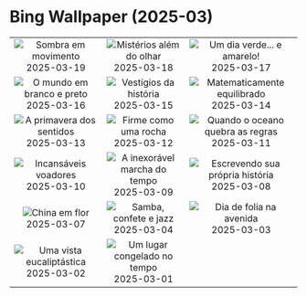 # Bing Wallpaper (2025-03)

|  |  |  |
|:---:|:---:|:---:|
| ![](https://www.bing.com/th?id=OHR.BlackHeron_PT-BR1894971609_400x240.jpg "Sombra em movimento") 2025-03-19 | ![](https://www.bing.com/th?id=OHR.SedonaSpring_PT-BR2515283879_400x240.jpg "Mistérios além do olhar") 2025-03-18 | ![](https://www.bing.com/th?id=OHR.BeckettBridge_PT-BR3137652720_400x240.jpg "Um dia verde... e amarelo!") 2025-03-17 |
| ![](https://www.bing.com/th?id=OHR.PandaSnow_PT-BR5155103859_400x240.jpg "O mundo em branco e preto") 2025-03-16 | ![](https://www.bing.com/th?id=OHR.ForumRomanum_PT-BR5979154220_400x240.jpg "Vestígios da história") 2025-03-15 | ![](https://www.bing.com/th?id=OHR.BasqueDolmen_PT-BR6370690979_400x240.jpg "Matematicamente equilibrado") 2025-03-14 |
| ![](https://www.bing.com/th?id=OHR.HoliColors_PT-BR8231295539_400x240.jpg "A primavera dos sentidos") 2025-03-13 | ![](https://www.bing.com/th?id=OHR.ChateauLoire_PT-BR8314992777_400x240.jpg "Firme como uma rocha") 2025-03-12 | ![](https://www.bing.com/th?id=OHR.NusaPenida_PT-BR7092841551_400x240.jpg "Quando o oceano quebra as regras") 2025-03-11 |
| ![](https://www.bing.com/th?id=OHR.AndorinhaodeCascata_PT-BR6572671128_400x240.jpg "Incansáveis voadores") 2025-03-10 | ![](https://www.bing.com/th?id=OHR.ItalyClock_PT-BR6894860611_400x240.jpg "A inexorável marcha do tempo") 2025-03-09 | ![](https://www.bing.com/th?id=OHR.FearlessWomen_PT-BR2238848436_400x240.jpg "Escrevendo sua própria história") 2025-03-08 |
| ![](https://www.bing.com/th?id=OHR.PlumBlossom_PT-BR9744325235_400x240.jpg "China em flor") 2025-03-07 | ![](https://www.bing.com/th?id=OHR.MardiGrasJackson_PT-BR0441776263_400x240.jpg "Samba, confete e jazz") 2025-03-04 | ![](https://www.bing.com/th?id=OHR.Carnaval2024_PT-BR2466690213_400x240.jpg "Dia de folia na avenida") 2025-03-03 |
| ![](https://www.bing.com/th?id=OHR.EucalyptusForest_PT-BR0170958199_400x240.jpg "Uma vista eucaliptástica") 2025-03-02 | ![](https://www.bing.com/th?id=OHR.MaligneLakeJasper_PT-BR9833593341_400x240.jpg "Um lugar congelado no tempo") 2025-03-01 |  |
